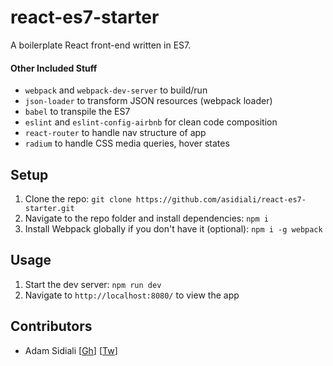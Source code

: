 # react-es7-starter
A boilerplate React front-end written in ES7.

#### Other Included Stuff
- `webpack` and `webpack-dev-server` to build/run
- `json-loader` to transform JSON resources (webpack loader)
- `babel` to transpile the ES7
- `eslint` and `eslint-config-airbnb` for clean code composition
- `react-router` to handle nav structure of app
- `radium` to handle CSS media queries, hover states

## Setup
1. Clone the repo: `git clone https://github.com/asidiali/react-es7-starter.git`
2. Navigate to the repo folder and install dependencies: `npm i`
3. Install Webpack globally if you don't have it (optional): `npm i -g webpack`

## Usage
1. Start the dev server: `npm run dev`
2. Navigate to `http://localhost:8080/` to view the app


## Contributors
- Adam Sidiali [[Gh](http://github.com/asidiali)] [[Tw](http://twitter.com/adamsidiali)]
